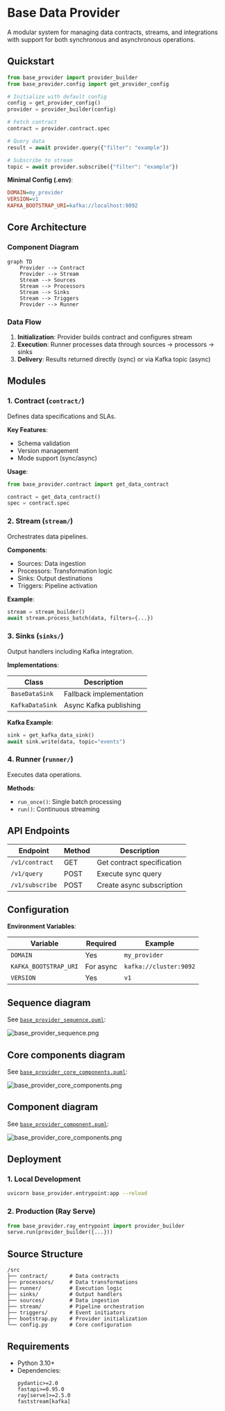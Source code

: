 # Base Data Provider 

A modular system for managing data contracts, streams, and integrations with support for both synchronous and asynchronous operations.

## Quickstart

```python
from base_provider import provider_builder
from base_provider.config import get_provider_config

# Initialize with default config
config = get_provider_config()
provider = provider_builder(config)

# Fetch contract
contract = provider.contract.spec

# Query data
result = await provider.query({"filter": "example"})

# Subscribe to stream
topic = await provider.subscribe({"filter": "example"})
```

**Minimal Config (.env)**:
```ini
DOMAIN=my_provider
VERSION=v1
KAFKA_BOOTSTRAP_URI=kafka://localhost:9092
```

## Core Architecture

### Component Diagram
```mermaid
graph TD
    Provider --> Contract
    Provider --> Stream
    Stream --> Sources
    Stream --> Processors
    Stream --> Sinks
    Stream --> Triggers
    Provider --> Runner
```

### Data Flow
1. **Initialization**: Provider builds contract and configures stream
2. **Execution**: Runner processes data through sources → processors → sinks
3. **Delivery**: Results returned directly (sync) or via Kafka topic (async)

## Modules

### 1. Contract (`contract/`)
Defines data specifications and SLAs.

**Key Features**:
- Schema validation
- Version management
- Mode support (sync/async)

**Usage**:
```python
from base_provider.contract import get_data_contract

contract = get_data_contract()
spec = contract.spec
```

### 2. Stream (`stream/`)
Orchestrates data pipelines.

**Components**:
- Sources: Data ingestion
- Processors: Transformation logic
- Sinks: Output destinations
- Triggers: Pipeline activation

**Example**:
```python
stream = stream_builder()
await stream.process_batch(data, filters={...})
```

### 3. Sinks (`sinks/`)
Output handlers including Kafka integration.

**Implementations**:

| Class | Description |
|-------|-------------|
| `BaseDataSink` | Fallback implementation |
| `KafkaDataSink` | Async Kafka publishing |

**Kafka Example**:
```python
sink = get_kafka_data_sink()
await sink.write(data, topic="events")
```

### 4. Runner (`runner/`)
Executes data operations.

**Methods**:
- `run_once()`: Single batch processing
- `run()`: Continuous streaming

## API Endpoints

| Endpoint | Method | Description |
|----------|--------|-------------|
| `/v1/contract` | GET | Get contract specification |
| `/v1/query` | POST | Execute sync query |
| `/v1/subscribe` | POST | Create async subscription |

## Configuration

**Environment Variables**:

| Variable                              | Required | Example |
|---------------------------------------|--------|-------------|
| `DOMAIN`                              | Yes | `my_provider` |
| `KAFKA_BOOTSTRAP_URI`                 | For async | `kafka://cluster:9092` |
| `VERSION`                                    | Yes | `v1` |

## Sequence diagram

See [`base_provider_sequence.puml`](./diagrams/base_provider/base_provider_sequence.puml):

![base_provider_sequence.png](./diagrams/base_provider/base_provider_sequence.png)

## Core components diagram

See [`base_provider_core_components.puml`](./diagrams/base_provider/base_provider_core_components.puml):

![base_provider_core_components.png](./diagrams/base_provider/base_provider_core_components.png)

## Component diagram

See [`base_provider_component.puml`](./diagrams/base_provider/base_provider_component.puml):

![base_provider_core_components.png](./diagrams/base_provider/base_provider_component.png)

## Deployment

### 1. Local Development
```bash
uvicorn base_provider.entrypoint:app --reload
```

### 2. Production (Ray Serve)
```python
from base_provider.ray_entrypoint import provider_builder
serve.run(provider_builder({...}))
```

## Source Structure
```
/src
├── contract/       # Data contracts
├── processors/     # Data transformations
├── runner/         # Execution logic
├── sinks/          # Output handlers
├── sources/        # Data ingestion
├── stream/         # Pipeline orchestration
├── triggers/       # Event initiators
├── bootstrap.py    # Provider initialization
└── config.py       # Core configuration
```

## Requirements
- Python 3.10+
- Dependencies:
  ```text
  pydantic>=2.0
  fastapi>=0.95.0
  ray[serve]>=2.5.0
  faststream[kafka]
  ```